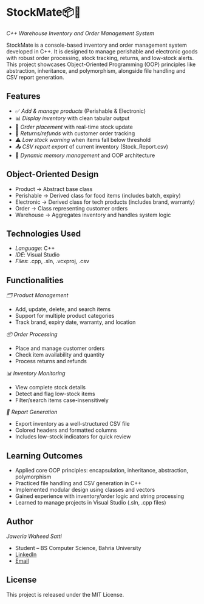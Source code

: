 # StockMate📦🧾  
*C++ Warehouse Inventory and Order Management System*

StockMate is a console-based inventory and order management system developed in C++. It is designed to manage perishable and electronic goods with robust order processing, stock tracking, returns, and low-stock alerts. This project showcases Object-Oriented Programming (OOP) principles like abstraction, inheritance, and polymorphism, alongside file handling and CSV report generation.

## Features

- ✅ *Add & manage products* (Perishable & Electronic)
- 📊 *Display inventory* with clean tabular output
- 🛒 *Order placement* with real-time stock update
- 🔁 *Returns/refunds* with customer order tracking
- ⚠ *Low stock warning* when items fall below threshold
- 📤 *CSV report export* of current inventory (Stock_Report.csv)
- 💾 *Dynamic memory management* and OOP architecture

## Object-Oriented Design

- Product → Abstract base class
- Perishable → Derived class for food items (includes batch, expiry)
- Electronic → Derived class for tech products (includes brand, warranty)
- Order → Class representing customer orders
- Warehouse → Aggregates inventory and handles system logic

## Technologies Used

- *Language*: C++
- *IDE*: Visual Studio
- *Files*: .cpp, .sln, .vcxproj, .csv

## Functionalities

*🗂 Product Management*
- Add, update, delete, and search items
- Support for multiple product categories
- Track brand, expiry date, warranty, and location

*📦 Order Processing*
- Place and manage customer orders
- Check item availability and quantity
- Process returns and refunds

*📊 Inventory Monitoring*
- View complete stock details
- Detect and flag low-stock items
- Filter/search items case-insensitively

*🧾 Report Generation*
- Export inventory as a well-structured CSV file
- Colored headers and formatted columns
- Includes low-stock indicators for quick review

## Learning Outcomes

- Applied core OOP principles: encapsulation, inheritance, abstraction, polymorphism
- Practiced file handling and CSV generation in C++
- Implemented modular design using classes and vectors
- Gained experience with inventory/order logic and string processing
- Learned to manage projects in Visual Studio (.sln, .cpp files)

## Author

*Jaweria Waheed Satti*

- Student – BS Computer Science, Bahria University  
- [LinkedIn](https://www.linkedin.com/in/jaweriasatti)  
- [Email](mailto:jaweriasatti19@gmail.com)

##  License

This project is released under the MIT License.
